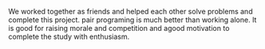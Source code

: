 We worked together as friends and helped each other solve problems and complete this project. pair programing is much better than working alone. It is good for raising morale and competition and agood motivation to complete the study with enthusiasm.